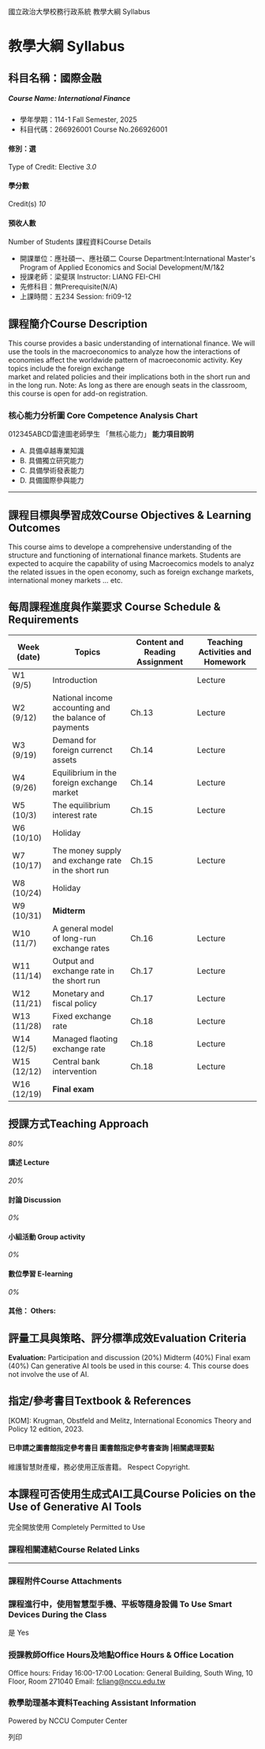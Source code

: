 國立政治大學校務行政系統 教學大綱 Syllabus
# 教學大綱 Syllabus
##  科目名稱：國際金融
#####  Course Name: International Finance
  * 學年學期：114-1 Fall Semester, 2025 
  * 科目代碼：266926001 Course No.266926001


#### 修別：選
Type of Credit: Elective 
_3.0_
#### 學分數
Credit(s)
_10_
#### 預收人數
Number of Students
課程資料Course Details
  * 開課單位：應社碩一、應社碩二 Course Department:International Master's Program of Applied Economics and Social Development/M/1&2 
  * 授課老師：梁斐琪 Instructor: LIANG FEI-CHI 
  * 先修科目：無Prerequisite(N/A)
  * 上課時間：五234 Session: fri09-12


##  課程簡介Course Description
This course provides a basic understanding of international finance. We will use the tools in the macroeconomics to analyze how the interactions of economies affect the worldwide pattern of macroeconomic activity. Key topics include the foreign exchange  
market and related policies and their implications both in the short run and in the long run.
Note: As long as there are enough seats in the classroom, this course is open for add-on registration.
###  核心能力分析圖 Core Competence Analysis Chart
012345ABCD雷達圖老師學生
「無核心能力」 
**能力項目說明**
  * A. 具備卓越專業知識
  * B. 具備獨立研究能力
  * C. 具備學術發表能力
  * D. 具備國際參與能力


* * *
##  課程目標與學習成效Course Objectives & Learning Outcomes 
This course aims to develope a comprehensive understanding of the structure and functioning of international finance markets. 
Students are expected to acquire the capability of using Macroecomics models to analyz the related issues in the open economy, such as foreign exchange markets, international money markets ... etc.
##  每周課程進度與作業要求 Course Schedule & Requirements
Week (date) | Topics | Content and Reading Assignment | Teaching Activities and Homework  
---|---|---|---  
W1 (9/5) | Introduction  |  | Lecture  
W2 (9/12) | National income accounting and the balance of payments | Ch.13 | Lecture  
W3 (9/19) | Demand for foreign currenct assets | Ch.14 | Lecture  
W4 (9/26) | Equilibrium in the foreign exchange market | Ch.14 | Lecture  
W5 (10/3) | The equilibrium interest rate | Ch.15 | Lecture  
W6 (10/10) | Holiday |  |   
W7 (10/17) | The money supply and exchange rate in the short run | Ch.15 | Lecture  
W8 (10/24) | Holiday |  |   
W9 (10/31) | **Midterm** |  |   
W10 (11/7) | A general model of long-run exchange rates | Ch.16 | Lecture  
W11 (11/14) | Output and exchange rate in the short run | Ch.17 | Lecture  
W12 (11/21) | Monetary and fiscal policy | Ch.17 | Lecture  
W13 (11/28) | Fixed exchange rate | Ch.18 | Lecture  
W14 (12/5) | Managed flaoting exchange rate | Ch.18 | Lecture  
W15 (12/12) | Central bank intervention | Ch.18 | Lecture  
W16 (12/19) | **Final exam** |  |   
##  授課方式Teaching Approach
_80%_
####  講述 Lecture
_20%_
####  討論 Discussion
_0%_
####  小組活動 Group activity
_0%_
####  數位學習 E-learning
_0%_
####  其他： Others:
##  評量工具與策略、評分標準成效Evaluation Criteria
**Evaluation:**
Participation and discussion (20%)
Midterm (40%)
Final exam (40%)
Can generative AI tools be used in this course:
4. This course does not involve the use of AI.
##  指定/參考書目Textbook & References
[KOM]: Krugman, Obstfeld and Melitz, International Economics Theory and Policy 12 edition, 2023. 
####  已申請之圖書館指定參考書目  圖書館指定參考書查詢 |相關處理要點
維護智慧財產權，務必使用正版書籍。 Respect Copyright.
##  本課程可否使用生成式AI工具Course Policies on the Use of Generative AI Tools
完全開放使用 Completely Permitted to Use
###  課程相關連結Course Related Links
* * *
###  課程附件Course Attachments
###  課程進行中，使用智慧型手機、平板等隨身設備 To Use Smart Devices During the Class
是  Yes
###  授課教師Office Hours及地點Office Hours & Office Location
Office hours: Friday 16:00-17:00
Location: General Building, South Wing, 10 Floor, Room 271040
Email: fcliang@nccu.edu.tw 
###  教學助理基本資料Teaching Assistant Information
Powered by NCCU Computer Center
  
列印
